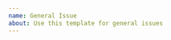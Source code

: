 ```yaml
---
name: General Issue
about: Use this template for general issues
---
```


<!--
Thank you for contributing to the TUIC project!

Before submitting your issue, please review the [Code of Conduct](https://github.com/tuic-protocol/tuic/blob/master/CODE_OF_CONDUCT.md) and [Contributing Guidelines](https://github.com/tuic-protocol/tuic/blob/master/CONTRIBUTING.md)
-->
